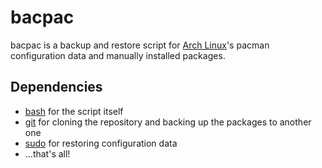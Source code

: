 bacpac
======

bacpac is a backup and restore script for [Arch Linux]'s pacman configuration
data and manually installed packages.

[Arch Linux]: https://www.archlinux.org/

Dependencies
------------

* [bash] for the script itself
* [git] for cloning the repository and backing up the packages to another one
* [sudo] for restoring configuration data
* ...that's all!

[bash]: https://www.archlinux.org/packages/core/x86_64/bash/
[git]: https://www.archlinux.org/packages/extra/x86_64/git/
[sudo]: https://www.archlinux.org/packages/core/x86_64/sudo/
